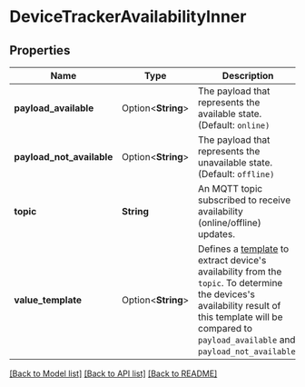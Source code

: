 # DeviceTrackerAvailabilityInner

## Properties

Name | Type | Description | Notes
------------ | ------------- | ------------- | -------------
**payload_available** | Option<**String**> | The payload that represents the available state. (Default: `online)` | [optional]
**payload_not_available** | Option<**String**> | The payload that represents the unavailable state. (Default: `offline)` | [optional]
**topic** | **String** | An MQTT topic subscribed to receive availability (online/offline) updates. | 
**value_template** | Option<**String**> | Defines a [template](/docs/configuration/templating/#using-templates-with-the-mqtt-integration) to extract device's availability from the `topic`. To determine the devices's availability result of this template will be compared to `payload_available` and `payload_not_available`. | [optional]

[[Back to Model list]](../README.md#documentation-for-models) [[Back to API list]](../README.md#documentation-for-api-endpoints) [[Back to README]](../README.md)


